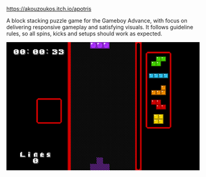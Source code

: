 https://akouzoukos.itch.io/apotris

A block stacking puzzle game for the Gameboy Advance, with focus on delivering responsive gameplay and satisfying visuals. It follows guideline rules, so all spins, kicks and setups should work as expected.

![gif](https://github.com/akouzoukos/apotris/blob/763c35e3a6555252082e3f33affc230b12d571ec/images/image1.gif)
